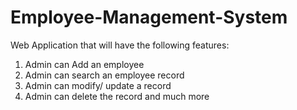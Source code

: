 # Employee-Management-System

Web Application that will have the following features:

1. Admin can Add an employee
2. Admin can search an employee record
3. Admin can modify/ update a record
4. Admin can delete the record and much more
